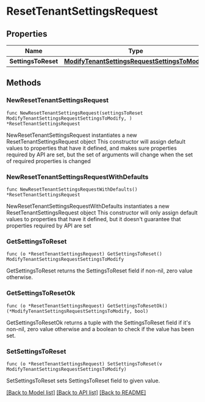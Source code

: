 # ResetTenantSettingsRequest

## Properties

Name | Type | Description | Notes
------------ | ------------- | ------------- | -------------
**SettingsToReset** | [**ModifyTenantSettingsRequestSettingsToModify**](ModifyTenantSettingsRequestSettingsToModify.md) |  | 

## Methods

### NewResetTenantSettingsRequest

`func NewResetTenantSettingsRequest(settingsToReset ModifyTenantSettingsRequestSettingsToModify, ) *ResetTenantSettingsRequest`

NewResetTenantSettingsRequest instantiates a new ResetTenantSettingsRequest object
This constructor will assign default values to properties that have it defined,
and makes sure properties required by API are set, but the set of arguments
will change when the set of required properties is changed

### NewResetTenantSettingsRequestWithDefaults

`func NewResetTenantSettingsRequestWithDefaults() *ResetTenantSettingsRequest`

NewResetTenantSettingsRequestWithDefaults instantiates a new ResetTenantSettingsRequest object
This constructor will only assign default values to properties that have it defined,
but it doesn't guarantee that properties required by API are set

### GetSettingsToReset

`func (o *ResetTenantSettingsRequest) GetSettingsToReset() ModifyTenantSettingsRequestSettingsToModify`

GetSettingsToReset returns the SettingsToReset field if non-nil, zero value otherwise.

### GetSettingsToResetOk

`func (o *ResetTenantSettingsRequest) GetSettingsToResetOk() (*ModifyTenantSettingsRequestSettingsToModify, bool)`

GetSettingsToResetOk returns a tuple with the SettingsToReset field if it's non-nil, zero value otherwise
and a boolean to check if the value has been set.

### SetSettingsToReset

`func (o *ResetTenantSettingsRequest) SetSettingsToReset(v ModifyTenantSettingsRequestSettingsToModify)`

SetSettingsToReset sets SettingsToReset field to given value.



[[Back to Model list]](../README.md#documentation-for-models) [[Back to API list]](../README.md#documentation-for-api-endpoints) [[Back to README]](../README.md)


